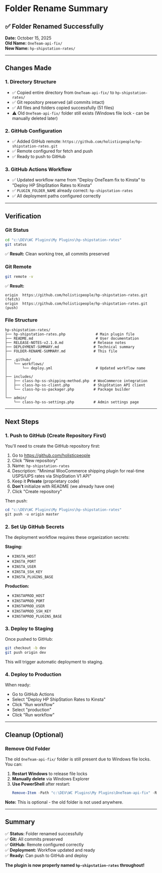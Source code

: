 # Folder Rename Summary

## ✅ Folder Renamed Successfully

**Date:** October 15, 2025  
**Old Name:** `OneTeam-api-fix/`  
**New Name:** `hp-shipstation-rates/`

---

## Changes Made

### 1. Directory Structure
- ✅ Copied entire directory from `OneTeam-api-fix/` to `hp-shipstation-rates/`
- ✅ Git repository preserved (all commits intact)
- ✅ All files and folders copied successfully (51 files)
- ⚠️ Old `OneTeam-api-fix/` folder still exists (Windows file lock - can be manually deleted later)

### 2. GitHub Configuration
- ✅ Added GitHub remote: `https://github.com/holisticpeople/hp-shipstation-rates.git`
- ✅ Remote configured for fetch and push
- ✅ Ready to push to GitHub

### 3. GitHub Actions Workflow
- ✅ Updated workflow name from "Deploy OneTeam fix to Kinsta" to "Deploy HP ShipStation Rates to Kinsta"
- ✅ `PLUGIN_FOLDER_NAME` already correct: `hp-shipstation-rates`
- ✅ All deployment paths configured correctly

---

## Verification

### Git Status
```bash
cd "c:\DEV\WC Plugins\My Plugins\hp-shipstation-rates"
git status
```
✅ **Result:** Clean working tree, all commits preserved

### Git Remote
```bash
git remote -v
```
✅ **Result:**
```
origin  https://github.com/holisticpeople/hp-shipstation-rates.git (fetch)
origin  https://github.com/holisticpeople/hp-shipstation-rates.git (push)
```

### File Structure
```
hp-shipstation-rates/
├── hp-shipstation-rates.php              # Main plugin file
├── README.md                             # User documentation
├── RELEASE-NOTES-v2.1.0.md              # Release notes
├── DEPLOYMENT-SUMMARY.md                # Technical summary
├── FOLDER-RENAME-SUMMARY.md             # This file
│
├── .github/
│   └── workflows/
│       └── deploy.yml                    # Updated workflow name
│
├── includes/
│   ├── class-hp-ss-shipping-method.php  # WooCommerce integration
│   ├── class-hp-ss-client.php           # ShipStation API client
│   └── class-hp-ss-packager.php         # Package builder
│
└── admin/
    └── class-hp-ss-settings.php         # Admin settings page
```

---

## Next Steps

### 1. Push to GitHub (Create Repository First)

You'll need to create the GitHub repository first:

1. Go to https://github.com/holisticpeople
2. Click "New repository"
3. Name: `hp-shipstation-rates`
4. Description: "Minimal WooCommerce shipping plugin for real-time USPS/UPS rates via ShipStation V1 API"
5. Keep it **Private** (proprietary code)
6. **Don't** initialize with README (we already have one)
7. Click "Create repository"

Then push:
```powershell
cd "c:\DEV\WC Plugins\My Plugins\hp-shipstation-rates"
git push -u origin master
```

### 2. Set Up GitHub Secrets

The deployment workflow requires these organization secrets:

**Staging:**
- `KINSTA_HOST`
- `KINSTA_PORT`
- `KINSTA_USER`
- `KINSTA_SSH_KEY`
- `KINSTA_PLUGINS_BASE`

**Production:**
- `KINSTAPROD_HOST`
- `KINSTAPROD_PORT`
- `KINSTAPROD_USER`
- `KINSTAPROD_SSH_KEY`
- `KINSTAPROD_PLUGINS_BASE`

### 3. Deploy to Staging

Once pushed to GitHub:
```bash
git checkout -b dev
git push origin dev
```

This will trigger automatic deployment to staging.

### 4. Deploy to Production

When ready:
- Go to GitHub Actions
- Select "Deploy HP ShipStation Rates to Kinsta"
- Click "Run workflow"
- Select "production"
- Click "Run workflow"

---

## Cleanup (Optional)

### Remove Old Folder

The old `OneTeam-api-fix/` folder is still present due to Windows file locks. You can:

1. **Restart Windows** to release file locks
2. **Manually delete** via Windows Explorer
3. **Use PowerShell** after restart:
   ```powershell
   Remove-Item -Path "c:\DEV\WC Plugins\My Plugins\OneTeam-api-fix" -Recurse -Force
   ```

**Note:** This is optional - the old folder is not used anywhere.

---

## Summary

✅ **Status:** Folder renamed successfully  
✅ **Git:** All commits preserved  
✅ **GitHub:** Remote configured correctly  
✅ **Deployment:** Workflow updated and ready  
✅ **Ready:** Can push to GitHub and deploy

**The plugin is now properly named `hp-shipstation-rates` throughout!**


